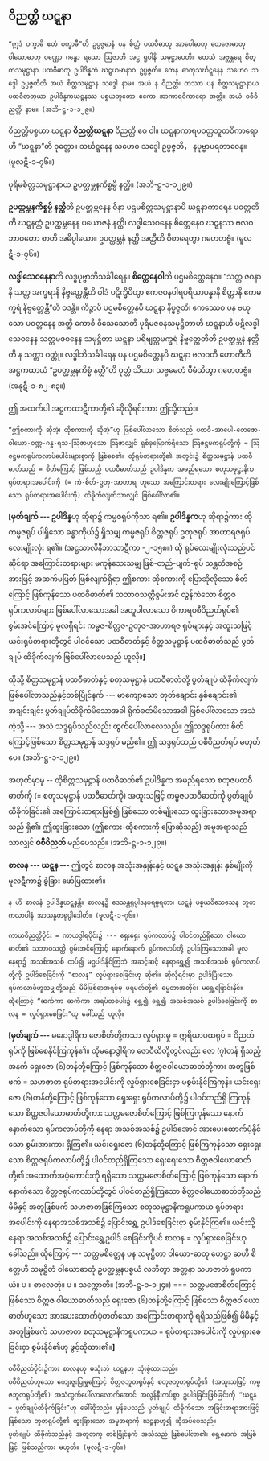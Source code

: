 ## ဝိညတ္တိ ဃဋ္ဋနာ

    “ဣဒံ ဝက္ခာမိ ဧတံ ဝက္ခာမီ”တိ ဥပ္ပဇ္ဇမာနံ ပန စိတ္တံ ပထဝီဓာတု အာပေါဓာတု တေဇောဓာတု ဝါယောဓာတု ဝဏ္ဏော ဂန္ဓော ရသော ဩဇာတိ အဋ္ဌ ရူပါနိ သမုဋ္ဌာပေတိ။ တေသံ အဗ္ဘန္တရေ စိတ္တသမုဋ္ဌာနာ ပထဝီဓာတု ဥပါဒိန္နကံ ဃဋ္ဋယမာနာဝ ဥပ္ပဇ္ဇတိ။ တေန ဓာတုသင်္ဃဋ္ဋနေန သဟေဝ သဒ္ဒေါ ဥပ္ပဇ္ဇတီတိ အယံ စိတ္တသမုဋ္ဌာန သဒ္ဒေါ နာမ။ အယံ န ဝိညတ္တိ၊ တဿာ ပန စိတ္တသမုဋ္ဌာနာယ ပထဝီဓာတုယာ ဥပါဒိန္နကဃဋ္ဋနဿ ပစ္စယဘူတော ဧကော အာကာရဝိကာရော အတ္ထိ။ အယံ ဝစီဝိညတ္တိ နာမ။ (အဘိ-ဋ္ဌ-၁-၁၂၉။)

 ဝိညတ္တိပစ္စယာ ဃဋ္ဋနာ **ဝိညတ္တိဃဋ္ဋနာ** ဝိညတ္တိ ဧဝ ဝါ။ ဃဋ္ဋနာကာရပဝတ္တဘူတဝိကာရော ဟိ “ဃဋ္ဋနာ”တိ ဝုတ္တော။ သင်္ဃဋ္ဋနေန သဟေဝ သဒ္ဒေါ ဥပ္ပဇ္ဇတိ， နပုဗ္ဗာပရဘာဝေန။ (မူလဋီ-၁-၇၆။)

 ပုရိမစိတ္တသမုဋ္ဌာနာယ ဥပတ္ထမ္ဘနကိစ္စမ္ပိ နတ္ထိ။ (အဘိ-ဋ္ဌ-၁-၁၂၉။)

 **ဥပတ္ထမ္ဘနကိစ္စမ္ပိ နတ္ထီ**တိ ဥပတ္ထမ္ဘနေန ဝိနာ ပဌမစိတ္တသမုဋ္ဌာနာပိ ဃဋ္ဋနာကာရေန ပဝတ္တတီတိ ဃဋ္ဋနတ္ထံ ဥပတ္ထမ္ဘနေန ပယောဇနံ နတ္ထိ၊ လဒ္ဓါသေဝနေန စိတ္တေနေဝ ဃဋ္ဋနဿ ဗလဝဘာဝတော စာတိ အဓိပ္ပါယော။ ဥပတ္ထမ္ဘနံ နတ္ထိ အတ္ထီတိ ဝိစာရေတွာ ဂဟေတဗ္ဗံ။ (မူလဋီ-၁-၇၆။)

 **လဒ္ဓါသေဝနေနာ**တိ လဒ္ဓပုဗ္ဗာဘိသင်္ခါရေန။ **စိတ္တေနေဝါ**တိ ပဌမစိတ္တေနေဝ။ “သတ္တ ဇဝနာနိ သတ္တ အက္ခရာနိ နိဗ္ဗတ္တေန္တီတိ ဝါဒံ ပဋိက္ခိပိတွာ ဧကဇဝနဝါရပရိယာပန္နာနိ စိတ္တာနိ ဧကမက္ခရံ နိဗ္ဗတ္တေန္တီ”တိ ဝဒန္တိ။ ကိဉ္စာပိ ပဌမစိတ္တေနပိ ဃဋ္ဋနာ နိပ္ဖဇ္ဇတိ၊ ဧကဿေဝ ပန ဗဟုသော ပဝတ္တနေန အတ္ထိ ကောစိ ဝိသေသောတိ ပုရိမဇဝနသမုဋ္ဌိတာဟိ ဃဋ္ဋနာဟိ ပဋိလဒ္ဓါသေဝနေန သတ္တမဇဝနေန သမုဋ္ဌိတာ ဃဋ္ဋနာ ပရိဗျတ္တမက္ခရံ နိဗ္ဗတ္တေတီတိ ဥပတ္ထမ္ဘနံ နတ္ထီတိ န သက္ကာ ဝတ္တုံ။ လဒ္ဓါဘိသင်္ခါရေန ပန ပဌမစိတ္တေနပိ ဃဋ္ဋနာ ဗလဝတီ ဟောတီတိ အဋ္ဌကထာယံ “ဥပတ္ထမ္ဘနကိစ္စံ နတ္ထီ”တိ ဝုတ္တံ သိယာ၊ သဗ္ဗမေတံ ဝီမံသိတွာ ဂဟေတဗ္ဗံ။ (အနုဋီ-၁-၈၂-၈၃။)

 ဤ အထက်ပါ အဋ္ဌကထာဋီကာတို့၏ ဆိုလိုရင်းကား ဤသို့တည်း။

    “ဤစကားကို ဆိုအံ့၊ ထိုစကားကို ဆိုအံ့”ဟု ဖြစ်ပေါ်လာသော စိတ်သည် ပထဝီ-အာပေါ-တေဇော-ဝါယော-ဝဏ္ဏ-ဂန္ဓ-ရသ-ဩဇာဟူသော ဩဇာလျှင် ရှစ်ခုမြောက်ရှိသော ဩဇဋ္ဌမကရုပ်တို့ကို = ဩဇဋ္ဌမကရုပ်ကလာပ်ပေါင်းများစွာကို ဖြစ်စေ၏။ ထိုရုပ်တရားတို့၏ အတွင်း၌ စိတ္တသမုဋ္ဌာန် ပထဝီဓာတ်သည် = စိတ်ကြောင့် ဖြစ်သည့် ပထဝီဓာတ်သည် ဥပါဒိန္နက အမည်ရသော စတုသမုဋ္ဌာနိကရုပ်တရားအပေါင်းကို (= ကံ-စိတ်-ဥတု-အာဟာရ ဟူသော အကြောင်းတရား လေးမျိုးကြောင့်ဖြစ်သော ရုပ်တရားအပေါင်းကို) ထိခိုက်လျက်သာလျှင် ဖြစ်ပေါ်လာ၏။

 **[မှတ်ချက် --- ဥပါဒိန္န**ဟု ဆိုရာ၌ ကမ္မဇရုပ်ကိုသာ ရ၏။ **ဥပါဒိန္နက**ဟု ဆိုရာ၌ကား ထိုကမ္မဇရုပ် ပါရှိသော ခန္ဓာကိုယ်၌ ရှိသမျှ ကမ္မဇရုပ် စိတ္တဇရုပ် ဥတုဇရုပ် အာဟာရဇရုပ် လေးမျိုးလုံး ရ၏။ (အဋ္ဌသာလိနီဘာသာဋီကာ -၂-၁၅၈။) 
 ထို ရုပ်လေးမျိုးလုံးသည်ပင် ဆိုင်ရာ အကြောင်းတရားများ မကုန်သေးသမျှ ဖြစ်-တည်-ပျက်-ရုပ် သန္တတိအစဉ်အားဖြင့် အဆက်မပြတ် ဖြစ်လျက်ရှိရာ ဤစကား ထိုစကားကို ပြောဆိုလိုသော စိတ်ကြောင့် ဖြစ်ကုန်သော ပထဝီဓာတ်၏ သဘာဝသတ္တိစွမ်းအင် လွန်ကဲသော စိတ္တဇရုပ်ကလာပ်များ ဖြစ်ပေါ်လာသောအခါ အတူပါလာသော ဝိကာရဝစီဝိညတ်ရုပ်၏ စွမ်းအင်ကြောင့် မူလရှိရင်း ကမ္မဇ-စိတ္တဇ-ဥတုဇ-အာဟာရဇ ရုပ်များနှင့် အထူးသဖြင့် ယင်းရုပ်တရားတို့တွင် ပါဝင်သော ပထဝီဓာတ်နှင့် စိတ္တသမုဋ္ဌာန် ပထဝီဓာတ်သည် ပွတ်ချုပ် ထိခိုက်လျက် ဖြစ်ပေါ်လာပေသည် ဟူလို။**]**

 ထိုသို့ စိတ္တသမုဋ္ဌာန် ပထဝီဓာတ်နှင့် စတုသမုဋ္ဌာန် ပထဝီဓာတ်တို့ ပွတ်ချုပ် ထိခိုက်လျက် ဖြစ်ပေါ်လာသည်နှင့်တစ်ပြိုင်နက် --- မာကျောသော တုတ်ချောင်း နှစ်ချောင်း၏ အချင်းချင်း ပွတ်ချုပ်ထိခိုက်မိသောအခါ ရိုက်ခတ်မိသောအခါ ဖြစ်ပေါ်လာသော အသံကဲ့သို့ --- အသံ သဒ္ဒရုပ်သည်လည်း ထွက်ပေါ်လာလေသည်။ 
 ဤသဒ္ဒရုပ်ကား စိတ်ကြောင့်ဖြစ်သော စိတ္တသမုဋ္ဌာန် သဒ္ဒရုပ် မည်၏။ 
 ဤ သဒ္ဒရုပ်သည် ဝစီဝိညတ်ရုပ် မဟုတ်ပေ။
 <r>(အဘိ-ဋ္ဌ-၁-၁၂၉။)</r>

  အဟုတ်မှာမူ -- ထိုစိတ္တသမုဋ္ဌာန် ပထဝီဓာတ်၏ ဥပါဒိန္နက အမည်ရသော စတုဇပထဝီဓာတ်ကို (= စတုသမုဋ္ဌာန် ပထဝီဓာတ်ကို) အထူးသဖြင့် ကမ္မဇပထဝီဓာတ်ကို ပွတ်ချုပ် ထိခိုက်ခြင်း၏ အကြောင်းတရားဖြစ်၍ ဖြစ်သော တစ်မျိုးသော ထူးခြားသောအမူအရာသည် ရှိ၏၊ ဤထူးခြားသော (ဤစကား-ထိုစကားကို ပြောဆိုသည့်) အမူအရာသည်သာလျှင် **ဝစီဝိညတ်** မည်ပေသည်။ (အဘိ-ဋ္ဌ-၁-၁၂၉။)

 **စာလန --- ဃဋ္ဋန ---** ဤတွင် စာလန အသုံးအနှုန်းနှင့် ဃဋ္ဋန အသုံးအနှုန်း နှစ်မျိုးကို မူလဋီကာ၌ ခွဲခြား ဖော်ပြထား၏။

    န ဟိ စာလနံ ဥပါဒိန္နဃဋ္ဋနန္တိ။ စာလနဥှိ ဒေသန္တရုပ္ပါဒနပရမ္ပရတာ၊ ဃဋ္ဋနံ ပစ္စယဝိသေသေန ဘူတကလာပါနံ အာသန္နတရုပ္ပါဒေါတိ။ (မူလဋီ-၁-၇၆။)

    ကာယဝိညတ္တိပိုင်း = ကာယဒွါရပိုင်း၌ --- ရှေးရှေး ရုပ်ကလာပ်၌ ပါဝင်တည်ရှိသော ဝါယောဓာတ်၏ သဘာဝသတ္တိ စွမ်းအင်ကြောင့် နောက်နောက် ရုပ်ကလာပ်တို့ ဥပါဒ်ကြသောအခါ မူလနေရာ၌ အသစ်အသစ် ထပ်၍ မဥပါဒ်နိုင်ကြဘဲ အဆင့်ဆင့် နေရာရွှေ့၍ အသစ်အသစ် ရုပ်ကလာပ်တို့ကို ဥပါဒ်စေခြင်းကို “စာလန” လှုပ်ရှားစေခြင်းဟု ဆို၏။ ဆိုလိုရင်းမှာ ဥပါဒ်ပြီးသော ရုပ်ကလာပ်ဟူသမျှတို့သည် မိမိဖြစ်ရာအရပ်မှ ပရမတ်တို့၏ ဓမ္မတာအတိုင်း မရွှေ့ပြောင်းနိုင်။ 
    ထိုကြောင့် “ဆက်ကာ ဆက်ကာ အရပ်တစ်ပါး၌ ရွှေ့၍ ရွှေ့၍ အသစ်အသစ် ဥပါဒ်စေခြင်းကို စာလန = လှုပ်ရှားစေခြင်း”ဟု ခေါ်သည် ဟူလို။

 **[မှတ်ချက် ---** မနောဒွါရိက ဇောစိတ်တို့ကသာ လှုပ်ရှားမှု = ဣရိယာပထရုပ် = ဝိညတ်ရုပ်ကို ဖြစ်စေနိုင်ကြကုန်၏။ 
 ထိုမနောဒွါရိက ဇောဝီထိတို့တွင်လည်း ဇော (၇)တန် ရှိသည့်အနက် ရှေးဇော (၆)တန်တို့ကြောင့် ဖြစ်ကုန်သော စိတ္တဇဝါယောဓာတ်တို့ကား အတူဖြစ်ဖက် = သဟဇာတ ရုပ်တရားအပေါင်းကို လှုပ်ရှားစေခြင်းငှာ မစွမ်းနိုင်ကြကုန်။ 
 ယင်းရှေးဇော (၆)တန်တို့ကြောင့် ဖြစ်ကုန်သော ရှေးရှေး ရုပ်ကလာပ်တို့၌ ပါဝင်တည်ရှိ ကြကုန်သော စိတ္တဇဝါယောဓာတ်တို့ကား သတ္တမဇောစိတ်ကြောင့် ဖြစ်ကြကုန်သော နောက်နောက်သော ရုပ်ကလာပ်တို့ကို နေရာ အသစ်အသစ်၌ ဥပါဒ်အောင် အားပေးထောက်ပံ့နိုင်သော စွမ်းအားကား ရှိကြ၏။ 
 ယင်းရှေးဇော (၆)တန်တို့ကြောင့် ဖြစ်ကြကုန်သော ရှေးရှေးသော စိတ္တဇရုပ်ကလာပ်တို့၌ ပါဝင်တည်ရှိကြသော ရှေးရှေးသော စိတ္တဇဝါယောဓာတ်တို့၏ အထောက်အပံ့ကောင်းကို ရရှိသော သတ္တမဇောစိတ်ကြောင့် ဖြစ်ကုန်သော နောက်နောက်သော စိတ္တဇရုပ်ကလာပ်တို့တွင် ပါဝင်တည်ရှိကြသော စိတ္တဇဝါယောဓာတ်တို့သည် မိမိနှင့် အတူဖြစ်ဖက် သဟဇာတဖြစ်ကြသော စတုသမုဋ္ဌာနိကရူပကာယ ရုပ်တရားအပေါင်းကို နေရာအသစ်အသစ်၌ ပြောင်းရွှေ့ ဥပါဒ်စေခြင်းငှာ စွမ်းနိုင်ကြ၏။ 
 ယင်းသို့ နေရာ အသစ်အသစ်၌ ပြောင်းရွှေ့ဥပါဒ် စေခြင်းကိုပင် စာလန = လှုပ်ရှားစေခြင်းဟု ခေါ်သည်။ 
 ထိုကြောင့် --- သတ္တမစိတ္တေန ပန သမုဋ္ဌိတာ ဝါယော-ဓာတု ဟေဋ္ဌာ ဆဟိ စိတ္တေဟိ သမုဋ္ဌိတံ ဝါယောဓာတုံ ဥပတ္ထမ္ဘနပစ္စယံ လဘိတွာ အတ္တနာ သဟဇာတံ ရူပကာယံ။ ပ ။ စာလေတုံ။ ပ ။ သက္ကောတိ။ (အဘိ-ဋ္ဌ-၁-၁၂၄။) 
 === သတ္တမဇောစိတ်ကြောင့် ဖြစ်သော စိတ္တဇ ဝါယောဓာတ်သည် ရှေးဇော (၆)တန်တို့ကြောင့် ဖြစ်သော စိတ္တဇဝါယောဓာတ်ဟူသော အားပေးထောက်ပံ့တတ်သော အကြောင်းတရားကို ရရှိသည်ဖြစ်၍ မိမိနှင့် အတူဖြစ်ဖက် သဟဇာတ စတုသမုဋ္ဌာနိကရူပကာယ = ရုပ်တရားအပေါင်းကို လှုပ်ရှားစေခြင်းငှာ စွမ်းနိုင်၏ဟု ဖွင့်ဆိုထား၏။**]**

    ဝစီဝိညတ်ပိုင်း၌ကား စာလနဟု မသုံးဘဲ ဃဋ္ဋနဟု သုံးစွဲထားသည်။ 
    ဝစီဝိညတ်ဟူသော ကျေးဇူးပြုမှုကြောင့် စိတ္တဇဘူတရုပ်နှင့် စတုဇဘူတရုပ်တို့၏ (အထူးသဖြင့် ကမ္မဇဘူတရုပ်တို့၏) အသံထွက်ပေါ်လာလောက်အောင် အလွန်နီးကပ်စွာ ဥပါဒ်ခြင်းဖြစ်ခြင်းကို “ဃဋ္ဋန = ပွတ်ချုပ်ထိခိုက်ခြင်း”ဟု ခေါ်ဆိုသည်။ မှန်ပေသည် ပွတ်ချုပ် ထိခိုက်သော အခြင်းအရာအားဖြင့်ဖြစ်သော ဘူတရုပ်တို့၏ ထူးခြားသော အမူအရာကို ဃဋ္ဋနာဟူ၍ ဆိုအပ်ပေသည်။ 
    ပွတ်ချုပ် ထိခိုက်သည်နှင့် အတူတကွ တစ်ပြိုင်နက် အသံသည် ဖြစ်ပေါ်လာ၏၊ ရှေ့နောက် အဖြစ်ဖြင့် ဖြစ်သည်ကား မဟုတ်။ (မူလဋီ-၁-၇၆။)